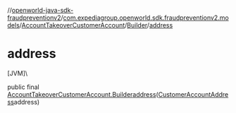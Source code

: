 //[openworld-java-sdk-fraudpreventionv2](../../../../index.md)/[com.expediagroup.openworld.sdk.fraudpreventionv2.models](../../index.md)/[AccountTakeoverCustomerAccount](../index.md)/[Builder](index.md)/[address](address.md)

# address

[JVM]\

public final [AccountTakeoverCustomerAccount.Builder](index.md)[address](address.md)([CustomerAccountAddress](../../-customer-account-address/index.md)address)
